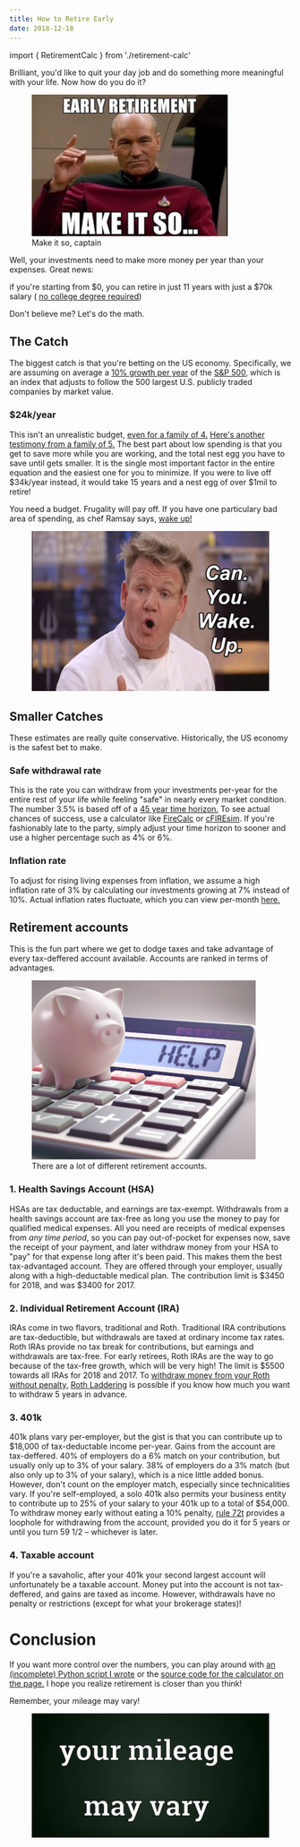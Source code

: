 ```yaml
---
title: How to Retire Early
date: 2018-12-18
---
```


import { RetirementCalc } from './retirement-calc'

Brilliant, you'd like to quit your day job and do something more meaningful with your life.
Now how do you do it?
<figure>
  <img src="retirement-meme.png" alt="Make it so, captain" />
  <figcaption>Make it so, captain</figcaption>
</figure>

Well, your investments need to make more money per year than your expenses. Great news:
<div class="notification is-info">
  if you're starting from $0, you can retire in just 11 years with just a $70k salary (
  <a href="https://www.mrmoneymustache.com/2013/07/25/50-jobs-over-50000-without-a-degree-part-1">no college degree required</a>)
</div>

Don't believe me? Let's do the math.

<RetirementCalc />

## The Catch
The biggest catch is that you're betting on the US economy. Specifically, we are assuming on average a [10% growth per year](https://www.investopedia.com/ask/answers/042415/what-average-annual-return-sp-500.asp)
of the [S&P 500](https://www.tradingview.com/symbols/AMEX-SPY), which is an index that adjusts to follow the
500 largest U.S. publicly traded companies by market value.

### $24k/year
This isn't an unrealistic budget, [even for a family of 4.](https://www.mrmoneymustache.com/2017/05/19/2016-spending)
[Here's another testimony from a family of 5.](https://rootofgood.com/developing-a-retirement-budget)
The best part about low spending is that you get to save more while you are working, and the total nest egg you have to save until gets smaller.
It is the single most important factor in the entire equation and the easiest one for you to minimize. 
If you were to live off $34k/year instead, it would take 15 years and a nest egg of over $1mil to retire!

You need a budget. Frugality will pay off.
If you have one particulary bad area of spending, as chef Ramsay says, [wake up!](https://www.youtube.com/watch?v=BsFeplo_6Pg)
<figure>
  <img src="wake-up.gif" alt="Wake up!" />
</figure>

## Smaller Catches
These estimates are really quite conservative. Historically, the US economy is the safest bet to make.
### Safe withdrawal rate
This is the rate you can withdraw from your investments per-year for the entire rest of your life while feeling "safe"
in nearly every market condition. The number 3.5% is based off of a [45 year time horizon.](https://www.madfientist.com/safe-withdrawal-rate) To see actual chances of success, use a calculator like [FireCalc](https://firecalc.com) or [cFIREsim](<a href="http://cfiresim.com">). If you're fashionably late to the party, simply adjust your time horizon to sooner and use a higher percentage such as 4% or 6%.

### Inflation rate
To adjust for rising living expenses from inflation, we assume a high inflation rate of 3% by calculating our investments growing at 7% instead of 10%.
Actual inflation rates fluctuate, which you can view per-month [here.](https://tradingeconomics.com/united-states/inflation-cpi)

## Retirement accounts
This is the fun part where we get to dodge taxes and take advantage of every tax-deffered account available.
Accounts are ranked in terms of advantages.

<figure>
  <img src="./retirement-number.png" alt="Do maths" />
  <figcaption>There are a lot of different retirement accounts.</figcaption>
</figure>

### 1. Health Savings Account (HSA)
HSAs are tax deductable, and earnings are tax-exempt.
Withdrawals from a health savings account are tax-free as long you use the money to pay for qualified medical expenses.
All you need are receipts of medical expenses from _any time period_, so you can pay out-of-pocket for expenses now, save the receipt of your payment, and later withdraw money from your HSA to "pay" for that expense long after it's been paid.
This makes them the best tax-advantaged account.
They are offered through your employer, usually along with a high-deductable medical plan.
The contribution limit is $3450 for 2018, and was $3400 for 2017.

### 2. Individual Retirement Account (IRA)
IRAs come in two flavors, traditional and Roth.
Traditional IRA contributions are tax-deductible, but withdrawals are taxed at ordinary income tax rates.
Roth IRAs provide no tax break for contributions, but earnings and withdrawals are tax-free.
For early retirees, Roth IRAs are the way to go because of the tax-free growth, which will be very high!
The limit is $5500 towards all IRAs for 2018 and 2017.
To [withdraw money from your Roth without penalty,](https://www.madfientist.com/traditional-ira-vs-roth-ira) [Roth Laddering](https://rootofgood.com/roth-ira-conversion-ladder-early-retirement) is possible if you know how much you want to withdraw 5 years in advance.
  
### 3. 401k
401k plans vary per-employer, but the gist is that you can contribute up to $18,000 of tax-deductable income per-year.
Gains from the account are tax-deffered.
40% of employers do a 6% match on your contribution, but usually only up to 3% of your salary.
38% of employers do a 3% match (but also only up to 3% of your salary), which is a nice little added bonus.
However, don't count on the employer match, especially since technicalities vary.
If you're self-employed, a solo 401k also permits your business entity to contribute up to 25% of your salary to your 401k up to a total of $54,000.
To withdraw money early without eating a 10% penalty, [rule 72t](http://abovethecanopy.us/the-ultimate-guide-to-early-retirement-with-72t-distributions) provides a loophole for withdrawing from the account, provided you do it for 5 years or until you turn 59 1/2 – whichever is later. 

### 4. Taxable account
If you're a savaholic, after your 401k your second largest account will unfortunately be a taxable account.
Money put into the account is not tax-deffered, and gains are taxed as income.
However, withdrawals have no penalty or restrictions (except for what your brokerage states)!

# Conclusion
If you want more control over the numbers, you can play around with [an (incomplete) Python script I wrote](https://gist.github.com/thesmartwon/acab1443532c03f27accc04c254355f1) or the [source code for the calculator on the page.](https://github.com/thesmartwon/thesmartwon.com/blob/master/src/helpers/retire.js) I hope you realize retirement is closer than you think!

Remember, your mileage may vary!
<figure>
  <img src="ymmv.png" alt="Wake up!" />
</figure>


